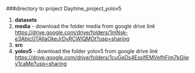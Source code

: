 ###directory to project Daytime_project_yolov5
1. **datasets**
2. **media** - download the folder media from google drive
_link_
https://drive.google.com/drive/folders/1mNsk-e3Abic0TAIIaOkeJrDyRCWlQMOt?usp=sharing
3. **src**
4. **yolov5** - download the folder yolov5 from google drive
_link_
https://drive.google.com/drive/folders/1cuGeDs4EsslfEMVefhFim7kGlwy1caMp?usp=sharing
